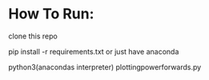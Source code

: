 # How To Run:

clone this repo

pip install -r requirements.txt or just have anaconda

python3(anacondas interpreter) plottingpowerforwards.py